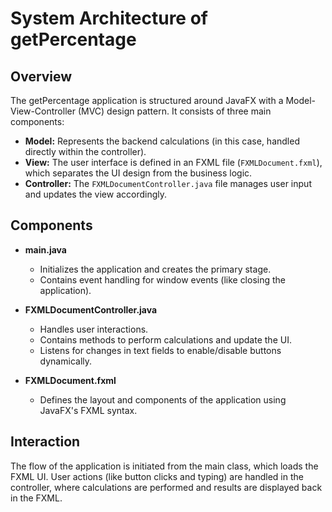 
# System Architecture of getPercentage

## Overview
The getPercentage application is structured around JavaFX with a Model-View-Controller (MVC) design pattern. It consists of three main components:

- **Model:** Represents the backend calculations (in this case, handled directly within the controller).
- **View:** The user interface is defined in an FXML file (`FXMLDocument.fxml`), which separates the UI design from the business logic.
- **Controller:** The `FXMLDocumentController.java` file manages user input and updates the view accordingly.

## Components
- **main.java**
  - Initializes the application and creates the primary stage.
  - Contains event handling for window events (like closing the application).

- **FXMLDocumentController.java**
  - Handles user interactions.
  - Contains methods to perform calculations and update the UI.
  - Listens for changes in text fields to enable/disable buttons dynamically.

- **FXMLDocument.fxml**
  - Defines the layout and components of the application using JavaFX's FXML syntax.

## Interaction
The flow of the application is initiated from the main class, which loads the FXML UI. User actions (like button clicks and typing) are handled in the controller, where calculations are performed and results are displayed back in the FXML.

